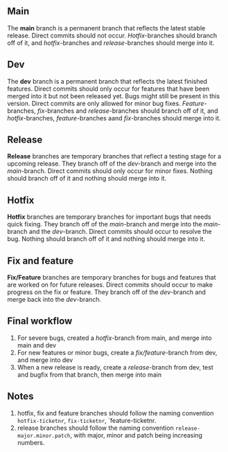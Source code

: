 ## Main

The **main** branch is a permanent branch that reflects the latest stable release. Direct commits should not occur. *Hotfix*-branches should branch off of it, and *hotfix*-branches and *release*-branches should merge into it.

## Dev

The **dev** branch is a permanent branch that reflects the latest finished features. Direct commits should only occur for features that have been merged into it but not been released yet. Bugs might still be present in this version. Direct commits are only allowed for minor bug fixes. *Feature*-branches, *fix*-branches and *release*-branches should branch off of it, and *hotfix*-branches, *feature*-branches aand *fix*-branches should merge into it.

## Release

**Release** branches are temporary branches that reflect a testing stage for a upcoming release. They branch off of the *dev*-branch and merge into the *main*-branch. Direct commits should only occur for minor fixes. Nothing should branch off of it and nothing should merge into it.

## Hotfix

**Hotfix** branches are temporary branches for important bugs that needs quick fixing. They branch off of the *main*-branch and merge into the *main*-branch and the *dev*-branch. Direct commits should occur to resolve the bug. Nothing should branch off of it and nothing should merge into it.

## Fix and feature

**Fix/Feature** branches are temporary branches for bugs and features that are worked on for future releases. Direct commits should occur to make progress on the fix or feature. They branch off of the *dev*-branch and merge back into the *dev*-branch.

## Final workflow

1. For severe bugs, created a *hotfix*-branch from main, and merge into main and dev
2. For new features or minor bugs, create a *fix/feature*-branch from dev, and merge into dev
3. When a new release is ready, create a *release*-branch from dev, test and bugfix from that branch, then merge into main

## Notes

1. hotfix, fix and feature branches should follow the naming convention `hotfix-ticketnr`, `fix-ticketnr`, `feature-ticketnr.
2. release branches should follow the naming convention `release-major.minor.patch`, with major, minor and patch being increasing numbers.
